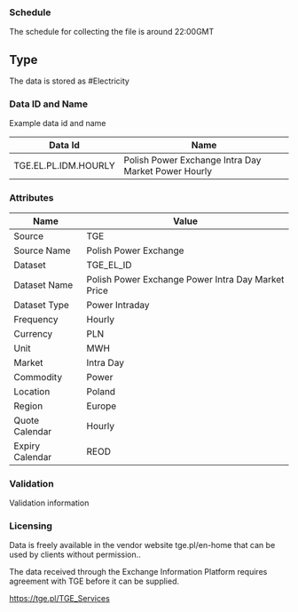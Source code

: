 ### Schedule

The schedule for collecting the file is around 22:00GMT

## Type

The data is stored as #Electricity

### Data ID and Name

Example data id and name

|**Data Id**|**Name**|
|-|-|
|TGE.EL.PL.IDM.HOURLY|Polish Power Exchange Intra Day Market Power Hourly|

### Attributes

|Name|Value|
|-|-|
|Source|TGE|
|Source Name|Polish Power Exchange|
|Dataset|TGE_EL_ID|
|Dataset Name|Polish Power Exchange Power Intra Day Market Price|
|Dataset Type|Power Intraday|
|Frequency|Hourly|
|Currency|PLN|
|Unit|MWH|
|Market|Intra Day|
|Commodity|Power|
|Location|Poland|
|Region|Europe|
|Quote Calendar|Hourly|
|Expiry Calendar|REOD|

### Validation

Validation information

### Licensing

Data is freely available in the vendor website tge.pl/en-home that can be used by clients without permission..

The data received through the Exchange Information Platform requires agreement with TGE before it can be supplied.

https://tge.pl/TGE_Services


